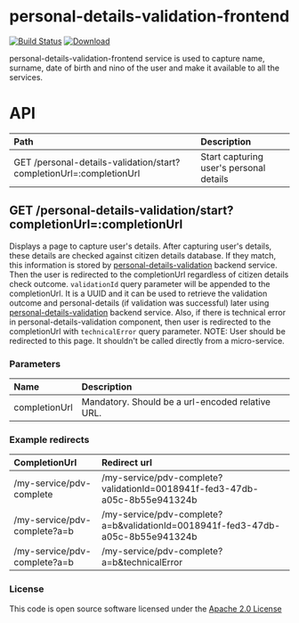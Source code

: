 # personal-details-validation-frontend

[![Build Status](https://travis-ci.org/hmrc/personal-details-validation-frontend.svg)](https://travis-ci.org/hmrc/personal-details-validation-frontend) [ ![Download](https://api.bintray.com/packages/hmrc/releases/personal-details-validation-frontend/images/download.svg) ](https://bintray.com/hmrc/releases/personal-details-validation-frontend/_latestVersion)

personal-details-validation-frontend service is used to capture name, surname, date of birth and nino of the user and make it available to all the services.

# API

| Path                                    | Description                              |
|:--------------------------------------- |:---------------------------------------- |
| GET /personal-details-validation/start?completionUrl=:completionUrl | Start capturing user's personal details  |
    
## GET /personal-details-validation/start?completionUrl=:completionUrl
Displays a page to capture user's details. After capturing user's details, these details are checked against citizen details database. 
If they match, this information is stored by [personal-details-validation](https://github.com/hmrc/personal-details-validation) backend service. Then the user is redirected to the completionUrl regardless of citizen details check outcome. 
`validationId` query parameter will be appended to the completionUrl. It is a UUID and it can be used to retrieve the validation outcome and personal-details (if validation was successful) later using [personal-details-validation](https://github.com/hmrc/personal-details-validation#get-personal-details-validationvalidationid) backend service.
Also, if there is technical error in personal-details-validation component, then user is redirected to the completionUrl with `technicalError` query parameter.
NOTE: User should be redirected to this page. It shouldn't be called directly from a micro-service.

### Parameters
| Name          | Description                                   |
|:------------- |:--------------------------------------------- |
| completionUrl | Mandatory. Should be a url-encoded relative URL.    |
    
### Example redirects
| CompletionUrl                 | Redirect url                                                                  |
|:----------------------------- |:----------------------------------------------------------------------------- |
|/my-service/pdv-complete       | /my-service/pdv-complete?validationId=0018941f-fed3-47db-a05c-8b55e941324b       |
|/my-service/pdv-complete?a=b   | /my-service/pdv-complete?a=b&validationId=0018941f-fed3-47db-a05c-8b55e941324b   |
|/my-service/pdv-complete?a=b   | /my-service/pdv-complete?a=b&technicalError                                      |
    
### License

This code is open source software licensed under the [Apache 2.0 License]("http://www.apache.org/licenses/LICENSE-2.0.html")
